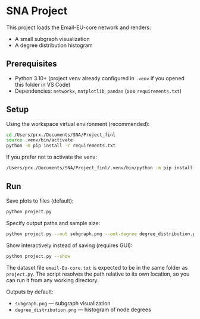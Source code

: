 # SNA Project

This project loads the Email-EU-core network and renders:
- A small subgraph visualization
- A degree distribution histogram

## Prerequisites

- Python 3.10+ (project venv already configured in `.venv` if you opened this folder in VS Code)
- Dependencies: `networkx`, `matplotlib`, `pandas` (see `requirements.txt`)

## Setup

Using the workspace virtual environment (recommended):

```zsh
cd /Users/prx./Documents/SNA/Project_finl
source .venv/bin/activate
python -m pip install -r requirements.txt
```

If you prefer not to activate the venv:

```zsh
/Users/prx./Documents/SNA/Project_finl/.venv/bin/python -m pip install -r requirements.txt
```

## Run

Save plots to files (default):

```zsh
python project.py
```

Specify output paths and sample size:

```zsh
python project.py --out subgraph.png --out-degree degree_distribution.png --sample-n 100
```

Show interactively instead of saving (requires GUI):

```zsh
python project.py --show
```

The dataset file `email-Eu-core.txt` is expected to be in the same folder as `project.py`. The script resolves the path relative to its own location, so you can run it from any working directory.

Outputs by default:
- `subgraph.png` — subgraph visualization
- `degree_distribution.png` — histogram of node degrees
